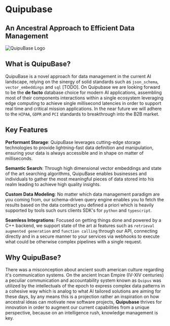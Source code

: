 # Quipubase

## **An Ancestral Approach to Efficient Data Management**

![QuipuBase Logo](client/public/favicon.svg)

## What is QuipuBase?

QuipuBase is a novel approach for data management in the current AI landscape, relying on the sinergy of solid standards such as `json_schema`, `vector_embeddings` and `sql` [TODO].
On Quipubase we are looking forward to be the **de facto** database choice for modern AI applications, assembling most of their components interactions within a single ecosystem leveraging edge computing to achieve single millisecond latencies in order to support real time and critical mission applications. In the near future we will adhere to the `HIPAA`, `GDPR` and `PCI` standards to breakthrough into the B2B market.

## Key Features

**Performant Storage**: QuipuBase leverages cutting-edge storage technologies to provide lightning-fast data definition and manipulation, ensuring your data is always accessible and in shape on matter of milliseconds.

**Semantic Search**: Through high dimensional vector embeddings and state of the art searching algorithms, QuipuBase enables businesses and individuals to gather the most meaningful pieces of data stored into his realm leading to achieve high quality insights.

**Custom Data Modeling**: No matter which data management paradigm are you coming from, our schema-driven query engine enables you to fetch the results based on the data contract you defined a priori which is heavily supported by tools such ours clients SDK's for `python` and `typescript`.

**Seamless Integrations**: Focused on getting things done and powered by a C++ backend, we support state of the art ai features such as `retrieval augmented generation` and `function calling` through our API, connecting directly and in a secure manner to your services via webhooks to execute what could be otherwise complex pipelines with a single request.

## Why QuipuBase?

There was a misconception about ancient south american culture regarding it's communication systems. On the ancient Incan Empire (IV-XIV centuries) a peculiar communication and accountability system known as `Quipus` was utilized by the intellectuals of the epoch to express complex data patterns in a cohesive way which is analog to what AI tailored solutions are aiming for these days, by any means this is a projection rather an inspiration on how ancestral ideas can motivate new software projects, **Quipubase** thrives for innovation in order to augment our current capabilities from a unique perspective, because on an intelligence rush, knowledge management is key.